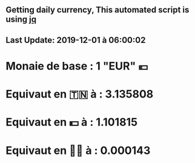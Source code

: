 ## Getting daily currency, This automated script is using [jq](https://stedolan.github.io/jq/)
## Last Update:  2019-12-01 à 06:00:02
 # Monaie de base : 1 "EUR" 💶 
 # Equivaut en 🇹🇳 à :  3.135808 
 # Equivaut en 💵 à : 1.101815
 # Equivaut en 🐱‍💻 à :  0.000143
